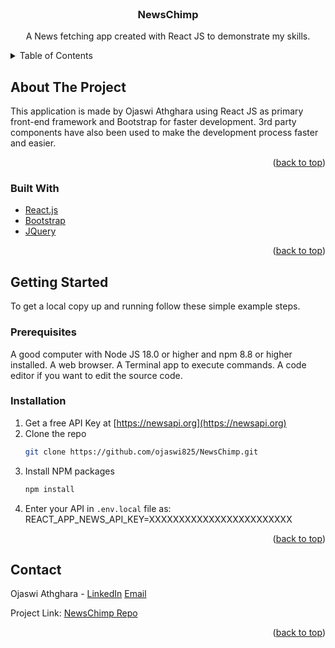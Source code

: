 <div id="top"></div>

<!-- PROJECT LOGO -->
<br />
<div align="center">
<h3 align="center">NewsChimp</h3>

<p align="center">
    A News fetching app created with React JS to demonstrate my skills.
<br />
</p>
</div>

<!-- TABLE OF CONTENTS -->
<details>
  <summary>Table of Contents</summary>
  <ol>
    <li>
      <a href="#about-the-project">About The Project</a>
      <ul>
        <li><a href="#built-with">Built With</a></li>
      </ul>
    </li>
    <li>
      <a href="#getting-started">Getting Started</a>
      <ul>
        <li><a href="#prerequisites">Prerequisites</a></li>
        <li><a href="#installation">Installation</a></li>
      </ul>
    </li>
    <li><a href="#contact">Contact</a></li>
  </ol>
</details>

<!-- ABOUT THE PROJECT -->

## About The Project

This application is made by Ojaswi Athghara using React JS as primary front-end framework and Bootstrap for faster development. 3rd party components have also been used to make the development process faster and easier.

<p align="right">(<a href="#top">back to top</a>)</p>

### Built With

-   [React.js](https://reactjs.org/)
-   [Bootstrap](https://getbootstrap.com)
-   [JQuery](https://jquery.com)

<p align="right">(<a href="#top">back to top</a>)</p>

<!-- GETTING STARTED -->

## Getting Started

To get a local copy up and running follow these simple example steps.

### Prerequisites

A good computer with Node JS 18.0 or higher and npm 8.8 or higher installed.
A web browser.
A Terminal app to execute commands.
A code editor if you want to edit the source code.

### Installation

1. Get a free API Key at [https://newsapi.org](https://newsapi.org)
2. Clone the repo
    ```sh
    git clone https://github.com/ojaswi825/NewsChimp.git
    ```
3. Install NPM packages
    ```sh
    npm install
    ```
4. Enter your API in `.env.local` file as:
   REACT_APP_NEWS_API_KEY=XXXXXXXXXXXXXXXXXXXXXXXX

<p align="right">(<a href="#top">back to top</a>)</p>

<!-- CONTACT -->

## Contact

Ojaswi Athghara - [LinkedIn](https://linkedin.com/in/ojaswi825) [Email](ojaswi.athghara98@gmail.com)

Project Link: [NewsChimp Repo](https://github.com/ojaswi825/NewsChimp)

<p align="right">(<a href="#top">back to top</a>)</p>
